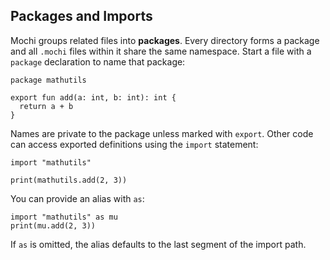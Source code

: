 ## Packages and Imports

Mochi groups related files into **packages**. Every directory forms a package and all `.mochi` files within it share the same namespace. Start a file with a `package` declaration to name that package:

```mochi
package mathutils

export fun add(a: int, b: int): int {
  return a + b
}
```

Names are private to the package unless marked with `export`. Other code can access exported definitions using the `import` statement:

```mochi
import "mathutils"

print(mathutils.add(2, 3))
```

You can provide an alias with `as`:

```mochi
import "mathutils" as mu
print(mu.add(2, 3))
```

If `as` is omitted, the alias defaults to the last segment of the import path.
